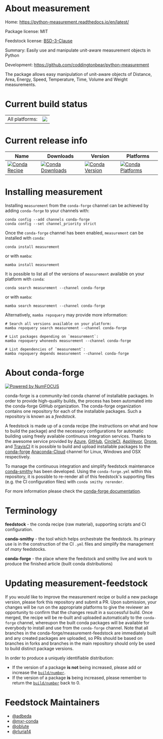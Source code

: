 About measurement
=================

Home: https://python-measurement.readthedocs.io/en/latest/

Package license: MIT

Feedstock license: [BSD-3-Clause](https://github.com/conda-forge/measurement-feedstock/blob/main/LICENSE.txt)

Summary: Easily use and manipulate unit-aware measurement objects in Python

Development: https://github.com/coddingtonbear/python-measurement

The package allows easy manipulation of unit-aware objects of Distance, Area,
Energy, Speed, Temperature, Time, Volume and Weight measurements.


Current build status
====================


<table><tr><td>All platforms:</td>
    <td>
      <a href="https://dev.azure.com/conda-forge/feedstock-builds/_build/latest?definitionId=7121&branchName=main">
        <img src="https://dev.azure.com/conda-forge/feedstock-builds/_apis/build/status/measurement-feedstock?branchName=main">
      </a>
    </td>
  </tr>
</table>

Current release info
====================

| Name | Downloads | Version | Platforms |
| --- | --- | --- | --- |
| [![Conda Recipe](https://img.shields.io/badge/recipe-measurement-green.svg)](https://anaconda.org/conda-forge/measurement) | [![Conda Downloads](https://img.shields.io/conda/dn/conda-forge/measurement.svg)](https://anaconda.org/conda-forge/measurement) | [![Conda Version](https://img.shields.io/conda/vn/conda-forge/measurement.svg)](https://anaconda.org/conda-forge/measurement) | [![Conda Platforms](https://img.shields.io/conda/pn/conda-forge/measurement.svg)](https://anaconda.org/conda-forge/measurement) |

Installing measurement
======================

Installing `measurement` from the `conda-forge` channel can be achieved by adding `conda-forge` to your channels with:

```
conda config --add channels conda-forge
conda config --set channel_priority strict
```

Once the `conda-forge` channel has been enabled, `measurement` can be installed with `conda`:

```
conda install measurement
```

or with `mamba`:

```
mamba install measurement
```

It is possible to list all of the versions of `measurement` available on your platform with `conda`:

```
conda search measurement --channel conda-forge
```

or with `mamba`:

```
mamba search measurement --channel conda-forge
```

Alternatively, `mamba repoquery` may provide more information:

```
# Search all versions available on your platform:
mamba repoquery search measurement --channel conda-forge

# List packages depending on `measurement`:
mamba repoquery whoneeds measurement --channel conda-forge

# List dependencies of `measurement`:
mamba repoquery depends measurement --channel conda-forge
```


About conda-forge
=================

[![Powered by
NumFOCUS](https://img.shields.io/badge/powered%20by-NumFOCUS-orange.svg?style=flat&colorA=E1523D&colorB=007D8A)](https://numfocus.org)

conda-forge is a community-led conda channel of installable packages.
In order to provide high-quality builds, the process has been automated into the
conda-forge GitHub organization. The conda-forge organization contains one repository
for each of the installable packages. Such a repository is known as a *feedstock*.

A feedstock is made up of a conda recipe (the instructions on what and how to build
the package) and the necessary configurations for automatic building using freely
available continuous integration services. Thanks to the awesome service provided by
[Azure](https://azure.microsoft.com/en-us/services/devops/), [GitHub](https://github.com/),
[CircleCI](https://circleci.com/), [AppVeyor](https://www.appveyor.com/),
[Drone](https://cloud.drone.io/welcome), and [TravisCI](https://travis-ci.com/)
it is possible to build and upload installable packages to the
[conda-forge](https://anaconda.org/conda-forge) [Anaconda-Cloud](https://anaconda.org/)
channel for Linux, Windows and OSX respectively.

To manage the continuous integration and simplify feedstock maintenance
[conda-smithy](https://github.com/conda-forge/conda-smithy) has been developed.
Using the ``conda-forge.yml`` within this repository, it is possible to re-render all of
this feedstock's supporting files (e.g. the CI configuration files) with ``conda smithy rerender``.

For more information please check the [conda-forge documentation](https://conda-forge.org/docs/).

Terminology
===========

**feedstock** - the conda recipe (raw material), supporting scripts and CI configuration.

**conda-smithy** - the tool which helps orchestrate the feedstock.
                   Its primary use is in the construction of the CI ``.yml`` files
                   and simplify the management of *many* feedstocks.

**conda-forge** - the place where the feedstock and smithy live and work to
                  produce the finished article (built conda distributions)


Updating measurement-feedstock
==============================

If you would like to improve the measurement recipe or build a new
package version, please fork this repository and submit a PR. Upon submission,
your changes will be run on the appropriate platforms to give the reviewer an
opportunity to confirm that the changes result in a successful build. Once
merged, the recipe will be re-built and uploaded automatically to the
`conda-forge` channel, whereupon the built conda packages will be available for
everybody to install and use from the `conda-forge` channel.
Note that all branches in the conda-forge/measurement-feedstock are
immediately built and any created packages are uploaded, so PRs should be based
on branches in forks and branches in the main repository should only be used to
build distinct package versions.

In order to produce a uniquely identifiable distribution:
 * If the version of a package **is not** being increased, please add or increase
   the [``build/number``](https://docs.conda.io/projects/conda-build/en/latest/resources/define-metadata.html#build-number-and-string).
 * If the version of a package **is** being increased, please remember to return
   the [``build/number``](https://docs.conda.io/projects/conda-build/en/latest/resources/define-metadata.html#build-number-and-string)
   back to 0.

Feedstock Maintainers
=====================

* [@adbeda](https://github.com/adbeda/)
* [@mxr-conda](https://github.com/mxr-conda/)
* [@oblute](https://github.com/oblute/)
* [@rluria14](https://github.com/rluria14/)

